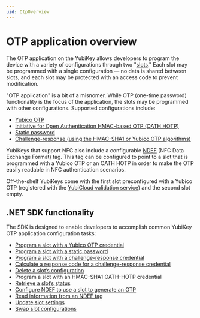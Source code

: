```yaml
---
uid: OtpOverview
---
```


<!-- Copyright 2021 Yubico AB

Licensed under the Apache License, Version 2.0 (the "License");
you may not use this file except in compliance with the License.
You may obtain a copy of the License at

    http://www.apache.org/licenses/LICENSE-2.0

Unless required by applicable law or agreed to in writing, software
distributed under the License is distributed on an "AS IS" BASIS,
WITHOUT WARRANTIES OR CONDITIONS OF ANY KIND, either express or implied.
See the License for the specific language governing permissions and
limitations under the License. -->

# OTP application overview


The OTP application on the YubiKey allows developers to program the device with a variety of configurations through two "[slots](xref:OtpSlots)." Each slot may be programmed with a single configuration — no data is shared between slots, and each slot may be protected with an access code to prevent modification.

"OTP application" is a bit of a misnomer. While OTP (one-time password) functionality is the focus of the application, the slots may be programmed with other configurations. Supported configurations include:

- [Yubico OTP](xref:OtpYubicoOtp)
- [Initiative for Open Authentication HMAC-based OTP (OATH HOTP)](xref:OtpHotp)
- [Static password](xref:OtpStaticPassword)
- [Challenge-response (using the HMAC-SHA1 or Yubico OTP algorithms)](xref:OtpChallengeResponse)

YubiKeys that support NFC also include a configurable [NDEF](xref:OtpNdef) (NFC Data Exchange Format) tag. This tag can be configured to point to a slot that is programmed with a Yubico OTP or an OATH HOTP in order to make the OTP easily readable in NFC authentication scenarios.

Off-the-shelf YubiKeys come with the first slot preconfigured with a Yubico OTP (registered with the [YubiCloud validation service](https://www.yubico.com/products/yubicloud/)) and the second slot empty.


## .NET SDK functionality

The SDK is designed to enable developers to accomplish common YubiKey OTP application configuration tasks:

- [Program a slot with a Yubico OTP credential](xref:OtpProgramYubicoOTP)
- [Program a slot with a static password](xref:OtpProgramStaticPassword)
- [Program a slot with a challenge-response credential](xref:OtpProgramChallengeResponse)
- [Calculate a response code for a challenge-response credential](xref:OtpCalcChallengeResponseCode)
- [Delete a slot’s configuration](xref:OtpDeleteSlotConfig)
- Program a slot with an HMAC-SHA1 OATH-HOTP credential
- [Retrieve a slot’s status](xref:OtpRetrieveSlotStatus)
- [Configure NDEF to use a slot to generate an OTP](xref:OtpConfigureNDEF)
- [Read information from an NDEF tag](xref:OtpReadNDEF)
- [Update slot settings](xref:OtpUpdateSlot)
- [Swap slot configurations](xref:OtpSwapSlot)
